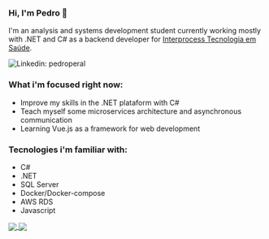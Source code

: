 ### Hi, I'm Pedro 👋

I'm an analysis and systems development student currently working mostly with .NET and C# as a backend developer for [Interprocess Tecnologia em Saúde](https://www.interprocess.com.br/).

![Linkedin: pedroperal](https://img.shields.io/badge/-PedroPeral-blue?style=flat-square&logo=Linkedin&logoColor=white&link=https://www.linkedin.com/in/pedroperal/)

### What i'm focused right now:

- Improve my skills in the .NET plataform with C#
- Teach myself some microservices architecture and asynchronous communication
- Learning Vue.js as a framework for web development

### Tecnologies i'm familiar with:
- C#
- .NET
- SQL Server
- Docker/Docker-compose
- AWS RDS
- Javascript

<a href="https://github-readme-stats.vercel.app/api?username=pdperal&show_icons=true&count_private=true&layout=compact&hide=stars">
  <img align="center" src="https://github-readme-stats.vercel.app/api?username=pdperal&show_icons=true&count_private=true&layout=compact&hide=stars" />
</a>
<a href="https://github-readme-stats.vercel.app/api/top-langs/?username=pdperal&layout=compact">
  <img align="center" src="https://github-readme-stats.vercel.app/api/top-langs/?username=pdperal&layout=compact" />
</a>
